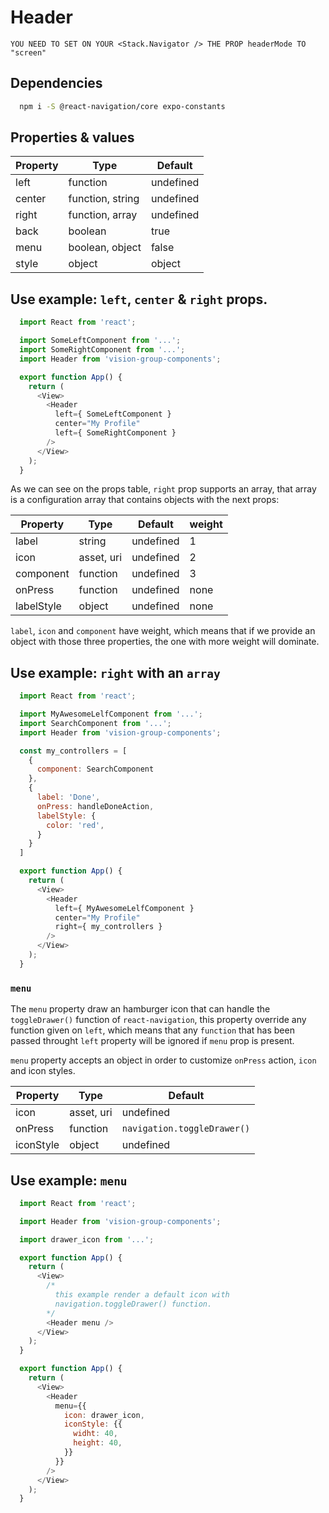 # Header
```
YOU NEED TO SET ON YOUR <Stack.Navigator /> THE PROP headerMode TO "screen"
```
## Dependencies
```bash
  npm i -S @react-navigation/core expo-constants
```

## Properties & values
Property     |      Type            | Default    
------------ | -------------------- | ----------
left         | function             | undefined 
center       | function, string     | undefined 
right        | function, array      | undefined 
back         | boolean              | true      
menu         | boolean, object      | false     
style        | object               | object    

## Use example: `left`, `center` & `right` props.
```javascript
  import React from 'react';

  import SomeLeftComponent from '...';
  import SomeRightComponent from '...';
  import Header from 'vision-group-components';

  export function App() {
    return (
      <View>
        <Header
          left={ SomeLeftComponent }
          center="My Profile"
          left={ SomeRightComponent }
        />
      </View>
    );
  }
```

As we can see on the props table, `right` prop supports an array, that array is a configuration array that contains objects with the next props:

Property     | Type                 | Default   | weight |
------------ | -------------------- | ----------| ------ |
label        | string               | undefined | 1      |
icon         | asset, uri           | undefined | 2      |
component    | function             | undefined | 3      |
onPress      | function             | undefined | none   |
labelStyle   | object               | undefined | none   |

`label`, `icon` and `component` have weight, which means that if we provide an object with those three properties, the one with more weight will dominate.

## Use example: `right` with an `array`
```javascript
  import React from 'react';

  import MyAwesomeLelfComponent from '...';
  import SearchComponent from '...';
  import Header from 'vision-group-components';

  const my_controllers = [
    {
      component: SearchComponent
    },
    {
      label: 'Done',
      onPress: handleDoneAction,
      labelStyle: {
        color: 'red',
      }
    }
  ]

  export function App() {
    return (
      <View>
        <Header
          left={ MyAwesomeLelfComponent }
          center="My Profile"
          right={ my_controllers }
        />
      </View>
    );
  }
```

### `menu`
The `menu` property draw an hamburger icon that can handle the `toggleDrawer()` function of `react-navigation`, this property override any function given on `left`, which means that any `function` that has been passed throught `left` property will be ignored if `menu` prop is present.

`menu` property accepts an object in order to customize `onPress` action, `icon` and icon styles.

Property     | Type                 | Default                     |
------------ | -------------------- | --------------------------- |
icon         | asset, uri           | undefined                   |
onPress      | function             | `navigation.toggleDrawer()` |
iconStyle    | object               | undefined                   |

## Use example: `menu`
```javascript
  import React from 'react';

  import Header from 'vision-group-components';

  import drawer_icon from '...';

  export function App() {
    return (
      <View>
        /* 
          this example render a default icon with 
          navigation.toggleDrawer() function.
        */
        <Header menu />
      </View>
    );
  }

  export function App() {
    return (
      <View>
        <Header
          menu={{
            icon: drawer_icon,
            iconStyle: {{
              widht: 40,
              height: 40,
            }}
          }}
        />
      </View>
    );
  }
```
